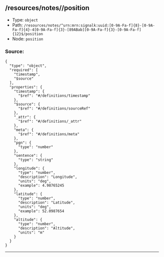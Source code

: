 ## /resources/notes/<RegExp>/position

* Type: `object`
* Path: `/resources/notes/^urn:mrn:signalk:uuid:[0-9A-Fa-f]{8}-[0-9A-Fa-f]{4}-4[0-9A-Fa-f]{3}-[89ABab][0-9A-Fa-f]{3}-[0-9A-Fa-f]{12}$/position`
* Node: `position`

### Source:
```
{
  "type": "object",
  "required": [
    "timestamp",
    "$source"
  ],
  "properties": {
    "timestamp": {
      "$ref": "#/definitions/timestamp"
    },
    "$source": {
      "$ref": "#/definitions/sourceRef"
    },
    "_attr": {
      "$ref": "#/definitions/_attr"
    },
    "meta": {
      "$ref": "#/definitions/meta"
    },
    "pgn": {
      "type": "number"
    },
    "sentence": {
      "type": "string"
    },
    "longitude": {
      "type": "number",
      "description": "Longitude",
      "units": "deg",
      "example": 4.98765245
    },
    "latitude": {
      "type": "number",
      "description": "Latitude",
      "units": "deg",
      "example": 52.0987654
    },
    "altitude": {
      "type": "number",
      "description": "Altitude",
      "units": "m"
    }
  }
}
```

---
